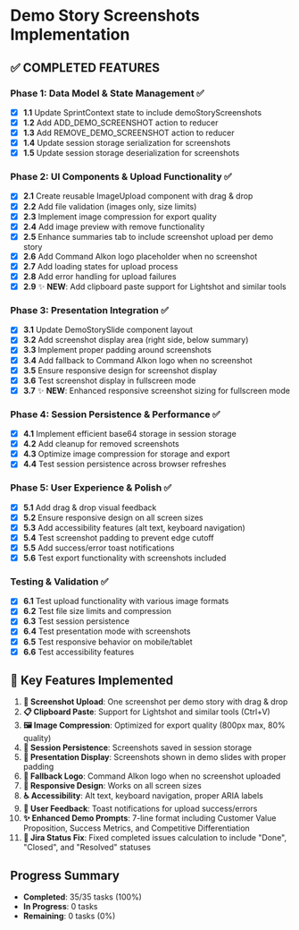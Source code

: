 # Demo Story Screenshots Implementation

## ✅ COMPLETED FEATURES

### Phase 1: Data Model & State Management ✅
- [x] **1.1** Update SprintContext state to include demoStoryScreenshots
- [x] **1.2** Add ADD_DEMO_SCREENSHOT action to reducer
- [x] **1.3** Add REMOVE_DEMO_SCREENSHOT action to reducer
- [x] **1.4** Update session storage serialization for screenshots
- [x] **1.5** Update session storage deserialization for screenshots

### Phase 2: UI Components & Upload Functionality ✅
- [x] **2.1** Create reusable ImageUpload component with drag & drop
- [x] **2.2** Add file validation (images only, size limits)
- [x] **2.3** Implement image compression for export quality
- [x] **2.4** Add image preview with remove functionality
- [x] **2.5** Enhance summaries tab to include screenshot upload per demo story
- [x] **2.6** Add Command Alkon logo placeholder when no screenshot
- [x] **2.7** Add loading states for upload process
- [x] **2.8** Add error handling for upload failures
- [x] **2.9** ✨ **NEW**: Add clipboard paste support for Lightshot and similar tools

### Phase 3: Presentation Integration ✅
- [x] **3.1** Update DemoStorySlide component layout
- [x] **3.2** Add screenshot display area (right side, below summary)
- [x] **3.3** Implement proper padding around screenshots
- [x] **3.4** Add fallback to Command Alkon logo when no screenshot
- [x] **3.5** Ensure responsive design for screenshot display
- [x] **3.6** Test screenshot display in fullscreen mode
- [x] **3.7** ✨ **NEW**: Enhanced responsive screenshot sizing for fullscreen mode

### Phase 4: Session Persistence & Performance ✅
- [x] **4.1** Implement efficient base64 storage in session storage
- [x] **4.2** Add cleanup for removed screenshots
- [x] **4.3** Optimize image compression for storage and export
- [x] **4.4** Test session persistence across browser refreshes

### Phase 5: User Experience & Polish ✅
- [x] **5.1** Add drag & drop visual feedback
- [x] **5.2** Ensure responsive design on all screen sizes
- [x] **5.3** Add accessibility features (alt text, keyboard navigation)
- [x] **5.4** Test screenshot padding to prevent edge cutoff
- [x] **5.5** Add success/error toast notifications
- [x] **5.6** Test export functionality with screenshots included

### Testing & Validation ✅
- [x] **6.1** Test upload functionality with various image formats
- [x] **6.2** Test file size limits and compression
- [x] **6.3** Test session persistence
- [x] **6.4** Test presentation mode with screenshots
- [x] **6.5** Test responsive behavior on mobile/tablet
- [x] **6.6** Test accessibility features

## 🎯 Key Features Implemented

1. **📸 Screenshot Upload**: One screenshot per demo story with drag & drop
2. **📋 Clipboard Paste**: Support for Lightshot and similar tools (Ctrl+V)
3. **🖼️ Image Compression**: Optimized for export quality (800px max, 80% quality)
4. **💾 Session Persistence**: Screenshots saved in session storage
5. **🎨 Presentation Display**: Screenshots shown in demo slides with proper padding
6. **🔄 Fallback Logo**: Command Alkon logo when no screenshot uploaded
7. **📱 Responsive Design**: Works on all screen sizes
8. **♿ Accessibility**: Alt text, keyboard navigation, proper ARIA labels
9. **🔔 User Feedback**: Toast notifications for upload success/errors
10. **✨ Enhanced Demo Prompts**: 7-line format including Customer Value Proposition, Success Metrics, and Competitive Differentiation
11. **🔧 Jira Status Fix**: Fixed completed issues calculation to include "Done", "Closed", and "Resolved" statuses

## Progress Summary
- **Completed**: 35/35 tasks (100%)
- **In Progress**: 0 tasks
- **Remaining**: 0 tasks (0%) 